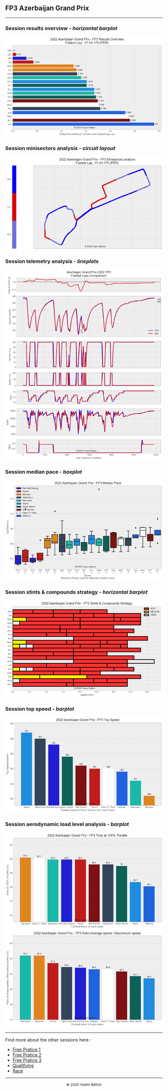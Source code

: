 ## FP3 Azerbaijan Grand Prix

---

### Session results overview - *horizontal barplot*

<img src="/output/2022-06-12_Azerbaijan_Grand_Prix/fp3_results_overview_white.png?raw=true"/>

### Session minisectors analysis - *circuit layout*

<img src="/output/2022-06-12_Azerbaijan_Grand_Prix/fp3_minisectors_analysis_white.png?raw=true"/>

### Session telemetry analysis - *lineplots*

<img src="/output/2022-06-12_Azerbaijan_Grand_Prix/fp3_telemetry_analysis_white.png?raw=true"/>

### Session median pace - *boxplot*

<img src="/output/2022-06-12_Azerbaijan_Grand_Prix/fp3_median_pace_white.png?raw=true"/>

### Session stints & compounds strategy - *horizontal barplot*

<img src="/output/2022-06-12_Azerbaijan_Grand_Prix/fp3_stints_compounds_stategy_white.png?raw=true"/>

### Session top speed - *barplot*

<img src="/output/2022-06-12_Azerbaijan_Grand_Prix/topspeed_fp3_white.png?raw=true"/>

### Session aerodynamic load level analysis - *barplot*

<img src="/output/2022-06-12_Azerbaijan_Grand_Prix/fp3_maximum_throttle_white.png?raw=true"/>

<img src="/output/2022-06-12_Azerbaijan_Grand_Prix/fp3_speed_ratio_white.png?raw=true"/>

--- 

Find more about the other sessions here :
  - [Free Pratice 1](/page/FP1/2022-06-12_Azerbaijan_Grand_Prix)  
  - [Free Pratice 2](/page/FP2/2022-06-12_Azerbaijan_Grand_Prix) 
  - [Free Pratice 3](/page/FP3/2022-06-12_Azerbaijan_Grand_Prix)
  - [Qualifying](/page/Qualifying/2022-06-12_Azerbaijan_Grand_Prix) 
  - [Race](/page/Race/2022-06-12_Azerbaijan_Grand_Prix)

---

<div style="text-align: center">
  <p style="font-size:11px">&copy; 2025 Yoann Betton</p>
</div>

<!-- ---

<p style="font-size:11px">Page generated from <a href="https://github.com/yoannbtn/yoannbtn.github.io">github.com/yoannbtn</a>.</p> -->